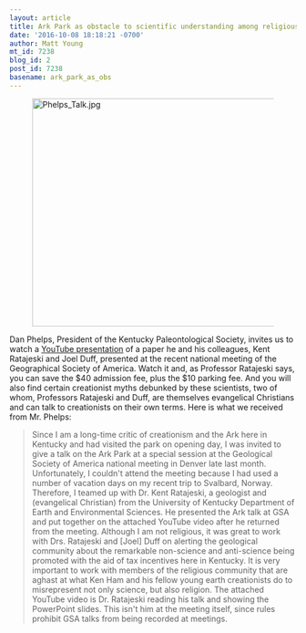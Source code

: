 ```yaml
---
layout: article
title: Ark Park as obstacle to scientific understanding among religious public
date: '2016-10-08 18:18:21 -0700'
author: Matt Young
mt_id: 7238
blog_id: 2
post_id: 7238
basename: ark_park_as_obs
---
```

<figure>
<img src="/PT/uploads/2016/Phelps_Talk.jpg" alt="Phelps_Talk.jpg" width="600" height="400" />
<figcaption markdown="span"> 
</figcaption>
</figure>


Dan Phelps, President of the Kentucky Paleontological Society, invites us to watch a [YouTube presentation](https://m.youtube.com/watch?v=geRFKxUDdlo&amp;feature=youtu.be) of a paper he and his colleagues, Kent Ratajeski and Joel Duff, presented at the recent national meeting of the Geographical Society of America. Watch it and, as Professor Ratajeski says, you can save the $40 admission fee, plus the $10 parking fee. And you will also find certain creationist myths debunked by these scientists, two of whom, Professors Ratajeski and Duff, are themselves evangelical Christians and can talk to creationists on their own terms. Here is what we received from Mr. Phelps:

> Since I am a long-time critic of creationism and the Ark here in Kentucky and had visited the park on opening day, I was invited to give a talk on the Ark Park at a special session at the Geological Society of America national meeting in Denver late last month.   Unfortunately, I couldn't attend the meeting because I had used a number of vacation days on my recent trip to Svalbard, Norway.   Therefore, I teamed up with Dr. Kent Ratajeski, a geologist and (evangelical Christian) from the University of Kentucky Department of Earth and Environmental Sciences. He presented the Ark talk at GSA and put together on the attached YouTube video after he returned from the meeting. Although I am not religious, it was great to work with Drs. Ratajeski and \[Joel\] Duff on alerting the geological community about the remarkable non-science and anti-science being promoted with the aid of tax incentives here in Kentucky. It is very important to work with members of the religious community that are aghast at what Ken Ham and his fellow young earth creationists do to misrepresent not only science, but also religion.  The attached YouTube video is Dr. Ratajeski reading his talk and showing the PowerPoint slides.  This isn't him at the meeting itself, since rules prohibit GSA talks from being recorded at meetings.
